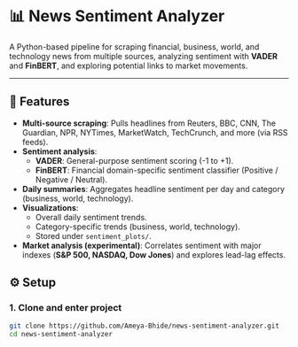 # 📊 News Sentiment Analyzer

A Python-based pipeline for scraping financial, business, world, and technology news from multiple sources, analyzing sentiment with **VADER** and **FinBERT**, and exploring potential links to market movements.  

---

## 🚀 Features
- **Multi-source scraping**: Pulls headlines from Reuters, BBC, CNN, The Guardian, NPR, NYTimes, MarketWatch, TechCrunch, and more (via RSS feeds).  
- **Sentiment analysis**:  
  - **VADER**: General-purpose sentiment scoring (-1 to +1).  
  - **FinBERT**: Financial domain-specific sentiment classifier (Positive / Negative / Neutral).  
- **Daily summaries**: Aggregates headline sentiment per day and category (business, world, technology).  
- **Visualizations**:  
  - Overall daily sentiment trends.  
  - Category-specific trends (business, world, technology).  
  - Stored under `sentiment_plots/`.  
- **Market analysis (experimental)**: Correlates sentiment with major indexes (**S&P 500, NASDAQ, Dow Jones**) and explores lead-lag effects.  

## ⚙️ Setup

### 1. Clone and enter project
```bash
git clone https://github.com/Ameya-Bhide/news-sentiment-analyzer.git
cd news-sentiment-analyzer